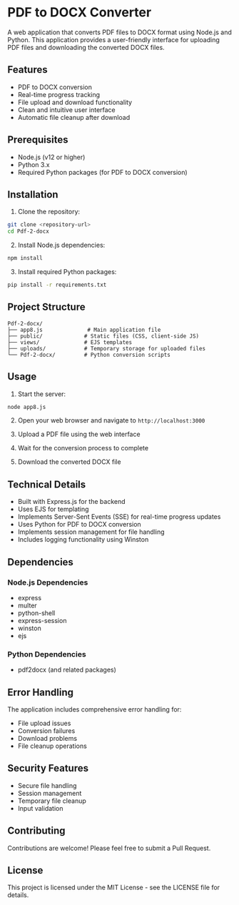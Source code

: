 # PDF to DOCX Converter

A web application that converts PDF files to DOCX format using Node.js and Python. This application provides a user-friendly interface for uploading PDF files and downloading the converted DOCX files.

## Features

- PDF to DOCX conversion
- Real-time progress tracking
- File upload and download functionality
- Clean and intuitive user interface
- Automatic file cleanup after download

## Prerequisites

- Node.js (v12 or higher)
- Python 3.x
- Required Python packages (for PDF to DOCX conversion)

## Installation

1. Clone the repository:
```bash
git clone <repository-url>
cd Pdf-2-docx
```

2. Install Node.js dependencies:
```bash
npm install
```

3. Install required Python packages:
```bash
pip install -r requirements.txt
```

## Project Structure

```
Pdf-2-docx/
├── app8.js              # Main application file
├── public/             # Static files (CSS, client-side JS)
├── views/              # EJS templates
├── uploads/            # Temporary storage for uploaded files
└── Pdf-2-docx/         # Python conversion scripts
```

## Usage

1. Start the server:
```bash
node app8.js
```

2. Open your web browser and navigate to `http://localhost:3000`

3. Upload a PDF file using the web interface

4. Wait for the conversion process to complete

5. Download the converted DOCX file

## Technical Details

- Built with Express.js for the backend
- Uses EJS for templating
- Implements Server-Sent Events (SSE) for real-time progress updates
- Uses Python for PDF to DOCX conversion
- Implements session management for file handling
- Includes logging functionality using Winston

## Dependencies

### Node.js Dependencies
- express
- multer
- python-shell
- express-session
- winston
- ejs

### Python Dependencies
- pdf2docx (and related packages)

## Error Handling

The application includes comprehensive error handling for:
- File upload issues
- Conversion failures
- Download problems
- File cleanup operations

## Security Features

- Secure file handling
- Session management
- Temporary file cleanup
- Input validation

## Contributing

Contributions are welcome! Please feel free to submit a Pull Request.

## License

This project is licensed under the MIT License - see the LICENSE file for details. 
